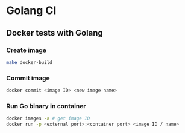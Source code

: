 # Golang CI
## Docker tests with Golang
### Create image
```bash
make docker-build
```
### Commit image
```bash
docker commit <image ID> <new image name>
```
### Run Go binary in container
```bash
docker images -a # get image ID
docker run -p <external port>:<container port> <image ID / name>
```
